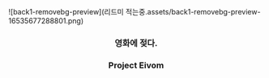 ![back1-removebg-preview](리드미 적는중.assets/back1-removebg-preview-16535677288801.png)

### <center> 영화에 젖다. </center>

### <center> Project Eivom </center>









